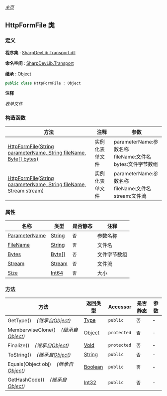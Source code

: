 ###### [主页](./Index.md "主页")

## HttpFormFile 类

### 定义

**程序集** : [SharpDevLib.Transport.dll](./SharpDevLib.Transport.assembly.md "SharpDevLib.Transport.dll")

**命名空间** : [SharpDevLib.Transport](./SharpDevLib.Transport.namespace.md "SharpDevLib.Transport")

**继承** : [Object](https://learn.microsoft.com/en-us/dotnet/api/system.object "Object")

``` csharp
public class HttpFormFile : Object
```

**注释**

*表单文件*


### 构造函数

|方法|注释|参数|
|---|---|---|
|[HttpFormFile(String parameterName, String fileName, Byte[] bytes)](./SharpDevLib.Transport.HttpFormFile.ctor.String.String.Byte.md "HttpFormFile(String parameterName, String fileName, Byte[] bytes)")|实例化表单文件|parameterName:参数名称<br>fileName:文件名<br>bytes:文件字节数组|
|[HttpFormFile(String parameterName, String fileName, Stream stream)](./SharpDevLib.Transport.HttpFormFile.ctor.String.String.Stream.md "HttpFormFile(String parameterName, String fileName, Stream stream)")|实例化表单文件|parameterName:参数名称<br>fileName:文件名<br>stream:文件流|


### 属性

|名称|类型|是否静态|注释|
|---|---|---|---|
|[ParameterName](./SharpDevLib.Transport.HttpFormFile.ParameterName.md "ParameterName")|[String](https://learn.microsoft.com/en-us/dotnet/api/system.string "String")|`否`|参数名称|
|[FileName](./SharpDevLib.Transport.HttpFormFile.FileName.md "FileName")|[String](https://learn.microsoft.com/en-us/dotnet/api/system.string "String")|`否`|文件名|
|[Bytes](./SharpDevLib.Transport.HttpFormFile.Bytes.md "Bytes")|[Byte\[\]](https://learn.microsoft.com/en-us/dotnet/api/system.byte[] "Byte\[\]")|`否`|文件字节数组|
|[Stream](./SharpDevLib.Transport.HttpFormFile.Stream.md "Stream")|[Stream](https://learn.microsoft.com/en-us/dotnet/api/system.io.stream "Stream")|`否`|文件流|
|[Size](./SharpDevLib.Transport.HttpFormFile.Size.md "Size")|[Int64](https://learn.microsoft.com/en-us/dotnet/api/system.int64 "Int64")|`否`|大小|


### 方法

|方法|返回类型|Accessor|是否静态|参数|
|---|---|---|---|---|
|GetType()&nbsp;&nbsp;&nbsp;&nbsp;*(继承自[Object](https://learn.microsoft.com/en-us/dotnet/api/system.object "Object"))*|[Type](https://learn.microsoft.com/en-us/dotnet/api/system.type "Type")|`public`|`否`|-|
|MemberwiseClone()&nbsp;&nbsp;&nbsp;&nbsp;*(继承自[Object](https://learn.microsoft.com/en-us/dotnet/api/system.object "Object"))*|[Object](https://learn.microsoft.com/en-us/dotnet/api/system.object "Object")|`protected`|`否`|-|
|Finalize()&nbsp;&nbsp;&nbsp;&nbsp;*(继承自[Object](https://learn.microsoft.com/en-us/dotnet/api/system.object "Object"))*|[Void](https://learn.microsoft.com/en-us/dotnet/api/system.void "Void")|`protected`|`否`|-|
|ToString()&nbsp;&nbsp;&nbsp;&nbsp;*(继承自[Object](https://learn.microsoft.com/en-us/dotnet/api/system.object "Object"))*|[String](https://learn.microsoft.com/en-us/dotnet/api/system.string "String")|`public`|`否`|-|
|Equals(Object obj)&nbsp;&nbsp;&nbsp;&nbsp;*(继承自[Object](https://learn.microsoft.com/en-us/dotnet/api/system.object "Object"))*|[Boolean](https://learn.microsoft.com/en-us/dotnet/api/system.boolean "Boolean")|`public`|`否`|-|
|GetHashCode()&nbsp;&nbsp;&nbsp;&nbsp;*(继承自[Object](https://learn.microsoft.com/en-us/dotnet/api/system.object "Object"))*|[Int32](https://learn.microsoft.com/en-us/dotnet/api/system.int32 "Int32")|`public`|`否`|-|


